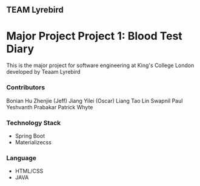 ## TEAM Lyrebird 
# Major Project Project 1: Blood Test Diary
This is the major project for software engineering at King's College London developed by Teaam Lyrebird


### Contributors
Bonian Hu 
Zhenjie (Jeff) Jiang
Yilei (Oscar) Liang 
Tao Lin
Swapnil Paul
Yeshvanth Prabakar 
Patrick Whyte

### Technology Stack
- Spring Boot
- Materializecss

### Language
- HTML/CSS
- JAVA

